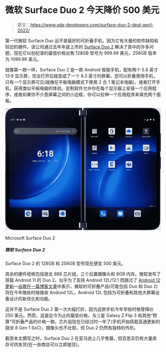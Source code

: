 # 微软 Surface Duo 2 今天降价 500 美元

> 原文：<https://www.xda-developers.com/surface-duo-2-deal-april-2022/>

第一代微软 Surface Duo 远不是最好的可折叠手机，因为它有大量的软件缺陷和较旧的硬件。该公司通过去年年底上市的 [Surface Duo 2](https://www.xda-developers.com/microsoft-surface-duo-2-review/) 解决了其中的许多问题，现在它以创纪录的最低价格出售:128GB 型号为 999.99 美元，256GB 版本为 1099.99 美元。

就像第一款一样，Surface Duo 2 是一款 Android 智能手机，配有两个 5.8 英寸 13:9 显示屏，完全打开后就变成了一个 8.3 英寸的屏幕。您可以折叠使用手机，只有一个显示屏可见(就像在平板电脑模式下使用 2 合 1 笔记本电脑)，或者打开手机，获得类似平板电脑的体验。定制软件允许你在每个显示器上安装一个应用程序，或者如果你不介意屏幕之间的小边框，你可以拉伸一个应用程序来填充两个面板。

 <picture>![The 128GB and 256GB models of the Surface Duo 2 are $500 off right now.](img/6a4bf614cbc374c41491755ebdaef4ea.png)</picture> 

Microsoft Surface Duo 2

##### 微软 Surface Duo 2

Surface Duo 2 的 128GB 和 256GB 型号现在便宜 500 美元。

其余的硬件规格包括骁龙 888 芯片组，三个后置摄像头和 8GB 内存。微软发布了搭载 Android 11 的 Duo 2，似乎为了支持 Android 12L/12.1 而跳过了 [Android 12 更新](https://www.xda-developers.com/surface-duo-android-12l-rumor/)—[谷歌在一篇博客文章](https://www.xda-developers.com/android-12l-rollout/)中表示，微软的可折叠产品(可能包括 Duo 和 Duo 2)将在今年晚些时候接收 Android 12L。Android 12L 包括为可折叠和其他大屏幕设备设计的新优化和功能。

这并不是 Surface Duo 2 第一次大幅打折，因为这款手机今年早些时候曾降价 250 美元。然而，这是迄今为止的最低价格，与三星 Galaxy Z Flip 3 和其他“预算”可折叠产品的价格一致。芯片组现在已经过时一年了(手机开始搭载高通更新的骁龙 8 Gen 1 SoC)，摄像头也不壮观，但 Duo 2 仍然有独特的外形。

截至本文撰写之时，Surface Duo 2 在亚马逊上几乎售罄，但百思买仍有大量库存可供发货(在一些商店可以立即提货)。